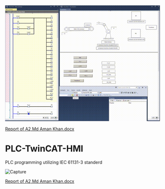 ![try gif](/try.gif)

[Report of A2,Md Aman Khan.docx](https://user-images.githubusercontent.com/84999739/120232355-1630aa80-c25c-11eb-8b10-695d0bd38e0a.mov)







# PLC-TwinCAT-HMI
PLC programming utilizing IEC 61131-3 standerd


![Capture](https://user-images.githubusercontent.com/84999739/120230727-a240d300-c258-11eb-91d4-b4277eed66ab.JPG)


[Report of A2,Md Aman Khan.docx](https://github.com/amantampere2019/PLC-TwinCAT-HMI/files/6571821/Report.of.A2.Md.Aman.Khan.docx)




